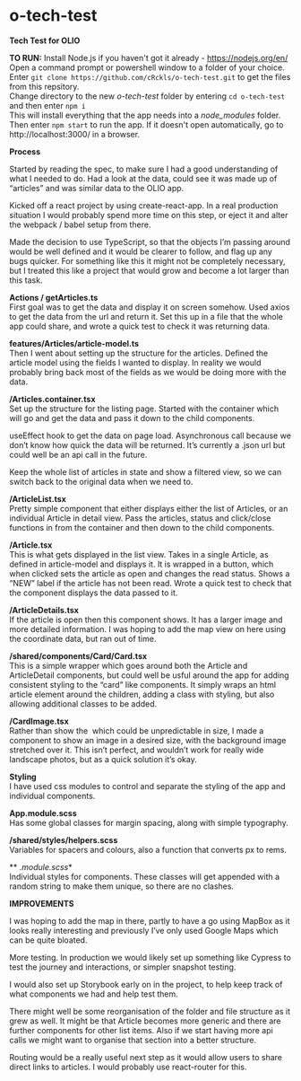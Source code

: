 # o-tech-test
**Tech Test for OLIO**  

**TO RUN:**
Install Node.js if you haven't got it already - https://nodejs.org/en/  
Open a command prompt or powershell window to a folder of your choice. Enter ```git clone https://github.com/cRckls/o-tech-test.git``` to get the files from this repsitory.  
Change directory to the new *o-tech-test* folder by entering ```cd o-tech-test``` and then enter ```npm i```     
This will install everything that the app needs into a *node_modules* folder.    
Then enter ```npm start``` to run the app. If it doesn't open automatically, go to http://localhost:3000/ in a browser.  
  
**Process**  
  
Started by reading the spec, to make sure I had a good understanding of what I needed to do.
Had a look at the data, could see it was made up of “articles” and was similar data to the OLIO app.

Kicked off a react project by using create-react-app. In a real production situation I would probably spend more time on this step, or eject it and alter the webpack / babel setup from there.

Made the decision to use TypeScript, so that the objects I’m passing around would be well defined and it would be clearer to follow, and flag up any bugs quicker. For something like this it might not be completely necessary, but I treated this like a project that would grow and become a lot larger than this task.

**Actions / getArticles.ts**  
First goal was to get the data and display it on screen somehow. Used axios to get the data from the url and return it. Set this up in a file that the whole app could share, and wrote a quick test to check it was returning data.

**features/Articles/article-model.ts**  
Then I went about setting up the structure for the articles. Defined the article model using the fields I wanted to display. In reality we would probably bring back most of the fields as we would be doing more with the data.

**/Articles.container.tsx**  
Set up the structure for the listing page. Started with the container which will go and get the data and pass it down to the child components.

useEffect hook to get the data on page load. Asynchronous call because we don’t know how quick the data will be returned. It’s currently a .json url but could well be an api call in the future.

Keep the whole list of articles in state and show a filtered view, so we can switch back to the original data when we need to.

**/ArticleList.tsx**  
Pretty simple component that either displays either the list of Articles, or an individual Article in detail view. Pass the articles, status and click/close functions in from the container and then down to the child components.

**/Article.tsx**  
This is what gets displayed in the list view. Takes in a single Article, as defined in article-model and displays it. It is wrapped in a button, which when clicked sets the article as open and changes the read status. Shows a “NEW” label if the article has not been read.
Wrote a quick test to check that the component displays the data passed to it.

**/ArticleDetails.tsx**  
If the article is open then this component shows. It has a larger image and more detailed information. I was hoping to add the map view on here using the coordinate data, but ran out of time.

**/shared/components/Card/Card.tsx**  
This is a simple wrapper which goes around both the Article and ArticleDetail components, but could well be usful around the app for adding consistent styling to the “card” like components.
It simply wraps an html article element around the children, adding a class with styling, but also allowing additional classes to be added.

**/CardImage.tsx**  
Rather than show the <img> which could be unpredictable in size, I made a component to show an image in a desired size, with the background image stretched over it. This isn’t perfect, and wouldn’t work for really wide landscape photos, but as a quick solution it’s okay.

**Styling**  
I have used css modules to control and separate the styling of the app and individual components. 

**App.module.scss**  
Has some global classes for margin spacing, along with simple typography.

**/shared/styles/helpers.scss**  
Variables for spacers and colours, also a function that converts px to rems.

** *.module.scss**  
Individual styles for components. These classes will get appended with a random string to make them unique, so there are no clashes. 


**IMPROVEMENTS**  

I was hoping to add the map in there, partly to have a go using MapBox as it looks really interesting and previously I’ve only used Google Maps which can be quite bloated.

More testing. In production we would likely set up something like Cypress to test the journey and interactions, or simpler snapshot testing.

I would also set up Storybook early on in the project, to help keep track of what components we had and help test them.

There might well be some reorganisation of the folder and file structure as it grew as well. It might be that Article becomes more generic and there are further components for other list items. Also if we start having more api calls we might want to organise that section into a better structure.

Routing would be a really useful next step as it would allow users to share direct links to articles. I would probably use react-router for this.




